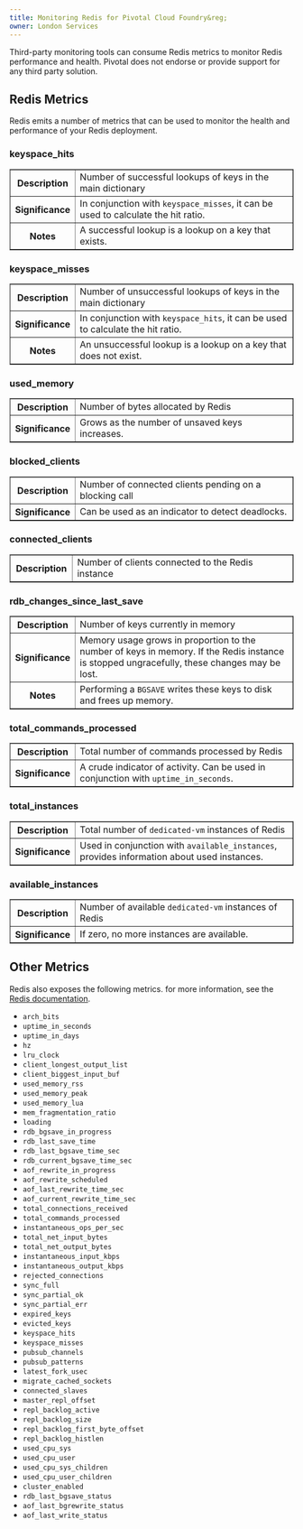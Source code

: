 ```yaml
---
title: Monitoring Redis for Pivotal Cloud Foundry&reg;
owner: London Services
---
```


Third-party monitoring tools can consume Redis metrics to monitor Redis performance and health. Pivotal does not endorse or provide support for any third party solution.

## Redis Metrics

Redis emits a number of metrics that can be used to monitor the health and performance of your Redis deployment.

### keyspace_hits

<table border='1' class='nice'>
<tr>
  <th width="22%">Description</th>
  <td>Number of successful lookups of keys in the main dictionary
  </td>
</tr>
<tr>
  <th>Significance</th>
  <td>In conjunction with <code>keyspace_misses</code>, it can be used to calculate the hit ratio.</td>
</tr>
<tr>
  <th>Notes</th>
  <td>A successful lookup is a lookup on a key that exists.</td>
</tr>
</table>

### keyspace_misses

<table border='1' class='nice'>
<tr>
  <th width="22%">Description</th>
  <td>Number of unsuccessful lookups of keys in the main dictionary
  </td>
</tr>
<tr>
  <th>Significance</th>
  <td>In conjunction with <code>keyspace_hits</code>, it can be used to calculate the hit ratio.</td>
</tr>
<tr>
  <th>Notes</th>
  <td>An unsuccessful lookup is a lookup on a key that does not exist.</td>
</tr>
</table>

### used_memory

<table border='1' class='nice'>
<tr>
  <th width="22%">Description</th>
  <td>Number of bytes allocated by Redis
  </td>
</tr>
<tr>
  <th>Significance</th>
  <td>Grows as the number of unsaved keys increases.</td>
</tr>
</table>

### blocked_clients

<table border='1' class='nice'>
<tr>
  <th width="22%">Description</th>
  <td>Number of connected clients pending on a blocking call
  </td>
</tr>
<tr>
  <th>Significance</th>
  <td>Can be used as an indicator to detect deadlocks.</td>
</tr>
</table>

### connected_clients

<table border='1' class='nice'>
<tr>
  <th width="22%">Description</th>
  <td>Number of clients connected to the Redis instance
  </td>
</tr>
</table>

### rdb\_changes\_since\_last\_save

<table border='1' class='nice'>
<tr>
  <th width="22%">Description</th>
  <td>Number of keys currently in memory
  </td>
</tr>
<tr>
  <th>Significance</th>
  <td>Memory usage grows in proportion to the number of keys in memory. If the Redis instance is stopped ungracefully, these changes may be lost.</td>
</tr>
<tr>
  <th>Notes</th>
  <td>Performing a <code>BGSAVE</code> writes these keys to disk and frees up memory.</td>
</tr>
</table>

### total\_commands\_processed

<table border='1' class='nice'>
<tr>
  <th width="22%">Description</th>
  <td>Total number of commands processed by Redis
  </td>
</tr>
<tr>
  <th>Significance</th>
  <td>A crude indicator of activity. Can be used in conjunction with <code>uptime_in_seconds</code>.</td>
</tr>
</table>


### total\_instances


<table border='1' class='nice'>
<tr>
  <th width="22%">Description</th>
  <td>Total number of <code>dedicated-vm</code> instances of Redis
  </td>
</tr>
<tr>
  <th>Significance</th>
  <td>Used in conjunction with <code>available_instances</code>, provides information about used instances.</td>
</tr>
</table>


### available\_instances
<table border='1' class='nice'>
<tr>
  <th width="22%">Description</th>
  <td>Number of available <code>dedicated-vm</code> instances of Redis
  </td>
</tr>
<tr>
  <th>Significance</th>
  <td>If zero, no more instances are available. </td>
</tr>
</table>

## Other Metrics

Redis also exposes the following metrics. for more information, see the [Redis documentation](http://redis.io/commands/INFO).

* <code>arch\_bits</code>
* <code>uptime\_in\_seconds</code>
* <code>uptime\_in\_days</code>
* <code>hz</code>
* <code>lru\_clock</code>
* <code>client\_longest\_output\_list</code>
* <code>client\_biggest\_input\_buf</code>
* <code>used\_memory\_rss</code>
* <code>used\_memory\_peak</code>
* <code>used\_memory\_lua</code>
* <code>mem\_fragmentation\_ratio</code>
* <code>loading</code>
* <code>rdb\_bgsave\_in\_progress</code>
* <code>rdb\_last\_save\_time</code>
* <code>rdb\_last\_bgsave\_time\_sec</code>
* <code>rdb\_current\_bgsave\_time\_sec</code>
* <code>aof\_rewrite\_in\_progress</code>
* <code>aof\_rewrite\_scheduled</code>
* <code>aof\_last\_rewrite\_time\_sec</code>
* <code>aof\_current\_rewrite\_time\_sec</code>
* <code>total\_connections\_received</code>
* <code>total\_commands\_processed</code>
* <code>instantaneous\_ops\_per\_sec</code>
* <code>total\_net\_input\_bytes</code>
* <code>total\_net\_output\_bytes</code>
* <code>instantaneous\_input\_kbps</code>
* <code>instantaneous\_output\_kbps</code>
* <code>rejected\_connections</code>
* <code>sync\_full</code>
* <code>sync\_partial\_ok</code>
* <code>sync\_partial\_err</code>
* <code>expired\_keys</code>
* <code>evicted\_keys</code>
* <code>keyspace\_hits</code>
* <code>keyspace\_misses</code>
* <code>pubsub\_channels</code>
* <code>pubsub\_patterns</code>
* <code>latest\_fork\_usec</code>
* <code>migrate\_cached\_sockets</code>
* <code>connected\_slaves</code>
* <code>master\_repl\_offset</code>
* <code>repl\_backlog\_active</code>
* <code>repl\_backlog\_size</code>
* <code>repl\_backlog\_first\_byte\_offset</code>
* <code>repl\_backlog\_histlen</code>
* <code>used\_cpu\_sys</code>
* <code>used\_cpu\_user</code>
* <code>used\_cpu\_sys\_children</code>
* <code>used\_cpu\_user\_children</code>
* <code>cluster\_enabled</code>
* <code>rdb\_last\_bgsave\_status</code>
* <code>aof\_last\_bgrewrite\_status</code>
* <code>aof\_last\_write\_status</code>
